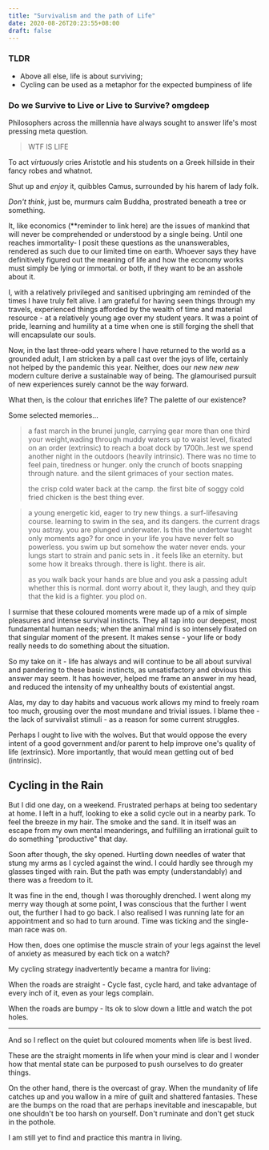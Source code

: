 ```yaml
---
title: "Survivalism and the path of Life"
date: 2020-08-26T20:23:55+08:00
draft: false
---
```


### TLDR 

- Above all else, life is about surviving;
- Cycling can be used as a metaphor for the expected bumpiness of life

### Do we Survive to Live or Live to Survive? omgdeep

Philosophers across the millennia have always sought to answer life's most pressing meta question. 

> WTF IS LIFE

To act *virtuously* cries Aristotle and his students on a Greek hillside in their fancy robes and whatnot.

Shut up and *enjoy* it, quibbles Camus, surrounded by his harem of lady folk.

*Don't think*, just be, murmurs calm Buddha, prostrated beneath a tree or something.

It, like economics (**reminder to link here) are the issues of mankind that will never be comprehended or understood by a single being. Until one reaches immortality- I posit these questions as the unanswerables, rendered as such due to our limited time on earth. Whoever says they have definitively figured out the meaning of life and how the economy works must simply be lying or immortal. or both, if they want to be an asshole about it.

I, with a relatively privileged and sanitised upbringing am reminded of the times I have truly felt alive. I am grateful for having seen things through my travels, experienced things afforded by the wealth of time and material resource - at a relatively young age over my student years. It was a point of pride, learning and humility at a time when one is still forging the shell that will encapsulate our souls. 

Now, in the last three-odd years where I have returned to the world as a grounded adult, I am stricken by a pall cast over the joys of life, certainly not helped by the pandemic this year. Neither, does our *new new new* modern culture derive a sustainable way of being. The glamourised pursuit of new experiences surely cannot be the way forward. 

What then, is the colour that enriches life? The palette of our existence? 

Some selected memories...

> a fast march in the brunei jungle, carrying gear more than one third your weight,wading through muddy waters up to waist level, fixated on an order (extrinsic) to reach a boat dock by 1700h..lest we spend another night in the outdoors (heavily intrinsic). There was no time to feel pain, tiredness or hunger. only the crunch  of boots snapping through nature. and the silent grimaces of your section mates.
>
> the crisp cold water back at the camp. the first bite of soggy cold fried chicken is the best thing ever.

> a young energetic kid, eager to try new things. a surf-lifesaving course. learning to swim in the sea, and its dangers. the current drags you astray. you are plunged underwater. Is this the undertow taught only moments ago? for once in your life you have never felt so powerless. you swim up but somehow the water never ends. your lungs start to strain and panic sets in . it feels like an eternity. but some how it breaks through. there is light. there is air.
>
> as you walk back your hands are blue and you ask a passing adult whether this is normal. dont worry about it, they laugh, and they quip that the kid is a fighter. you plod on.

I surmise that these coloured moments were made up of a mix of simple pleasures and intense survival instincts. They all tap into our deepest, most fundamental human needs; when the animal mind is so intensely fixated on that singular moment of the present. It makes sense - your life or body really needs to do something about the situation.

So my take on it - life has always and will continue to be all about survival and pandering to these basic instincts, as unsatisfactory and obvious this answer may seem. It has however, helped me frame an answer in my head, and reduced the intensity of my unhealthy bouts of existential angst.

Alas, my day to day habits and vacuous work allows my mind to freely roam too much, grousing over the most mundane and trivial issues. I blame thee - the lack of survivalist stimuli - as a reason for some current struggles.

Perhaps I ought to live with the wolves. But that would oppose the every intent of a good government and/or parent to help improve one's quality of life (extrinsic). More importantly, that would mean getting out of bed (intrinsic). 

## Cycling in the Rain

But I did one day, on a weekend. Frustrated perhaps at being too sedentary at home. I left in a huff, looking to eke a solid cycle out in a nearby park. To feel the breeze in my hair. The smoke and the sand. It in itself was an escape from my own mental meanderings, and fulfilling an irrational guilt to do something "productive" that day.

Soon after though, the sky opened. Hurtling down needles of water that stung my arms as I cycled against the wind. I could hardly see through my glasses tinged with rain. But the path was empty (understandably) and there was a freedom to it.

It was fine in the end, though I was thoroughly drenched. I went along my merry way though at some point, I was conscious that the further I went out, the further I had to go back. I also realised I was running late for an appointment and so had to turn around. Time was ticking and the single-man race was on. 

How then, does one optimise the muscle strain of your legs against the level of anxiety as measured by each tick on a watch?

My cycling strategy inadvertently became a mantra for living:

When the roads are straight - Cycle fast, cycle hard, and take advantage of every inch of it, even as your legs complain.

When the roads are bumpy - Its ok to slow down a little and watch the pot holes. 

---

And so I reflect on the quiet but coloured moments when life is best lived. 

These are the straight moments in life when your mind is clear and I wonder how that mental state can be purposed to push ourselves to  do greater things.

On the other hand, there is the overcast of gray. When the mundanity of life catches up and you wallow in a mire of guilt and shattered fantasies. These are the bumps on the road that are perhaps inevitable and inescapable, but one shouldn't be too harsh on yourself. Don't ruminate and don't get stuck in the pothole.

I am still yet to find and practice this mantra in living.